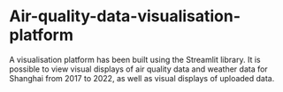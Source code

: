 # Air-quality-data-visualisation-platform
A visualisation platform has been built using the Streamlit library. It is possible to view visual displays of air quality data and weather data for Shanghai from 2017 to 2022, as well as visual displays of uploaded data.
